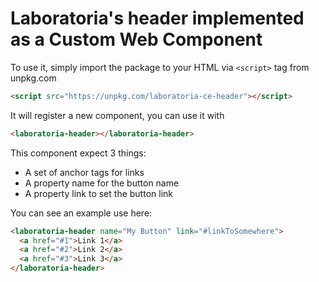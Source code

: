 # Laboratoria's header implemented as a Custom Web Component

To use it, simply import the package to your HTML via `<script>` tag from unpkg.com

```HTML
<script src="https://unpkg.com/laboratoria-ce-header"></script>
```

It will register a new component, you can use it with 
```HTML
<laboratoria-header></laboratoria-header>
```

This component expect 3 things:

- A set of anchor tags for links
- A property name for the button name
- A property link to set the button link

You can see an example use here:

```HTML
<laboratoria-header name="My Button" link="#linkToSomewhere">
  <a href="#1">Link 1</a>
  <a href="#2">Link 2</a>
  <a href="#3">Link 3</a>
</laboratoria-header>
```